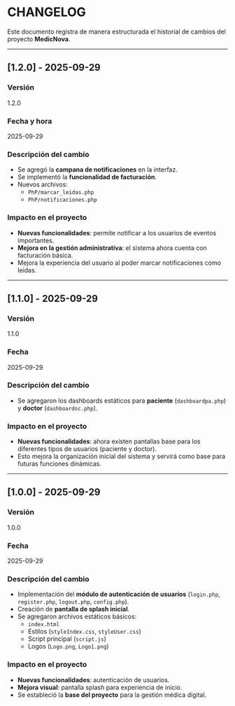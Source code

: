# CHANGELOG

Este documento registra de manera estructurada el historial de cambios del proyecto **MedicNova**.

---

## [1.2.0] - 2025-09-29
### Versión
1.2.0  

### Fecha y hora
2025-09-29  

### Descripción del cambio
- Se agregó la **campana de notificaciones** en la interfaz.  
- Se implementó la **funcionalidad de facturación**.  
- Nuevos archivos:  
  - `PhP/marcar_leidas.php`  
  - `PhP/notificaciones.php`  

### Impacto en el proyecto
- **Nuevas funcionalidades**: permite notificar a los usuarios de eventos importantes.  
- **Mejora en la gestión administrativa**: el sistema ahora cuenta con facturación básica.  
- Mejora la experiencia del usuario al poder marcar notificaciones como leídas.  

---

## [1.1.0] - 2025-09-29
### Versión
1.1.0  

### Fecha
2025-09-29  

### Descripción del cambio
- Se agregaron los dashboards estáticos para **paciente** (`dashboardpa.php`) y **doctor** (`dashboardoc.php`).  

### Impacto en el proyecto
- **Nuevas funcionalidades**: ahora existen pantallas base para los diferentes tipos de usuarios (paciente y doctor).  
- Esto mejora la organización inicial del sistema y servirá como base para futuras funciones dinámicas.  

---

## [1.0.0] - 2025-09-29
### Versión
1.0.0  

### Fecha
2025-09-29  

### Descripción del cambio
- Implementación del **módulo de autenticación de usuarios** (`login.php`, `register.php`, `logout.php`, `config.php`).  
- Creación de **pantalla de splash inicial**.  
- Se agregaron archivos estáticos básicos:  
  - `index.html`  
  - Estilos (`styleIndex.css`, `styleUser.css`)  
  - Script principal (`script.js`)  
  - Logos (`Logo.png`, `Logo1.png`)  

### Impacto en el proyecto
- **Nuevas funcionalidades**: autenticación de usuarios.  
- **Mejora visual**: pantalla splash para experiencia de inicio.  
- Se estableció la **base del proyecto** para la gestión médica digital.  
